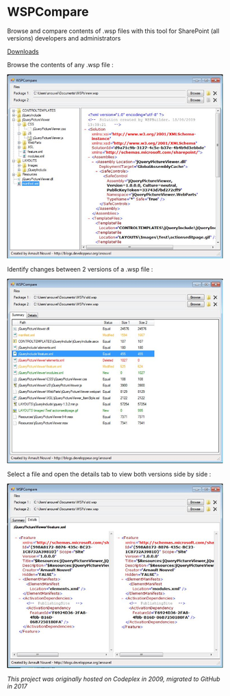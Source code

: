 # WSPCompare

Browse and compare contents of .wsp files with this tool for SharePoint (all versions) developers and administrators

[Downloads](https://github.com/ArnaultNouvel/wspcompare/releases/latest)

Browse the contents of any .wsp file :

![browse](README/browse.png)

Identify changes between 2 versions of a .wsp file :

![compare](README/compare.png)

Select a file and open the details tab to view both versions side by side :

![compare-content](README/compare-content.png)

*This project was originally hosted on Codeplex in 2009, migrated to GitHub in 2017*